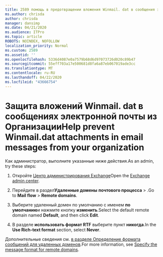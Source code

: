 ```yaml
---
title: 2589 помощь в предотвращении вложения Winmail. dat в сообщения электронной почты из вашей организации
ms.author: chrisda
author: chrisda
manager: dansimp
ms.date: 04/21/2020
ms.audience: ITPro
ms.topic: article
ROBOTS: NOINDEX, NOFOLLOW
localization_priority: Normal
ms.custom: 2589
ms.assetid: ''
ms.openlocfilehash: 5336d4087e0a7579b68d6d97073726d020c89b47
ms.sourcegitcommit: 55eff703a17e500681d8fa6a87eb067019ade3cc
ms.translationtype: MT
ms.contentlocale: ru-RU
ms.lasthandoff: 04/22/2020
ms.locfileid: "43666754"
---
```

# <a name="help-prevent-winmaildat-attachments-in-email-messages-from-your-organization"></a><span data-ttu-id="ba986-102">Защита вложений Winmail. dat в сообщениях электронной почты из Организации</span><span class="sxs-lookup"><span data-stu-id="ba986-102">Help prevent Winmail.dat attachments in email messages from your organization</span></span>

<span data-ttu-id="ba986-103">Как администратор, выполните указанные ниже действия.</span><span class="sxs-lookup"><span data-stu-id="ba986-103">As an admin, try these steps:</span></span>

1. <span data-ttu-id="ba986-104">Откройте [Центр администрирования Exchange](https://outlook.office365.com/ecp/)</span><span class="sxs-lookup"><span data-stu-id="ba986-104">Open the [Exchange admin center](https://outlook.office365.com/ecp/).</span></span>

2. <span data-ttu-id="ba986-105">Перейдите в раздел**Удаленные домены** **почтового процесса** > .</span><span class="sxs-lookup"><span data-stu-id="ba986-105">Go to **Mail flow** > **Remote domains**.</span></span>

3. <span data-ttu-id="ba986-106">Выберите удаленный домен по умолчанию с именем **по умолчанию**и нажмите кнопку **изменить**.</span><span class="sxs-lookup"><span data-stu-id="ba986-106">Select the default remote domain named **Default**, and then click **Edit**.</span></span>

4. <span data-ttu-id="ba986-107">В разделе **использовать формат RTF** выберите пункт **никогда**.</span><span class="sxs-lookup"><span data-stu-id="ba986-107">In the **Use Rich-text format** section, select **Never**.</span></span>

<span data-ttu-id="ba986-108">Дополнительные сведения см. [в разделе Определение формата сообщений для удаленных доменов](https://docs.microsoft.com/Exchange/mail-flow-best-practices/remote-domains/remote-domains#specifying-message-format).</span><span class="sxs-lookup"><span data-stu-id="ba986-108">For more information, see [Specify the message format for remote domains](https://docs.microsoft.com/Exchange/mail-flow-best-practices/remote-domains/remote-domains#specifying-message-format).</span></span>
